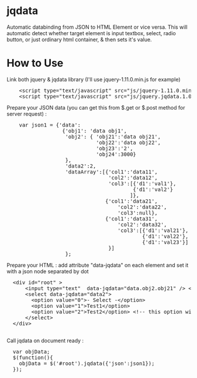 # jqdata
Automatic databinding from JSON to HTML Element or vice versa. This will automatic detect whether target element is input textbox, select, radio button, or just ordinary html container, & then sets it's value.   

<h1>How to Use</h1>
Link both jquery & jqdata library (I'll use jquery-1.11.0.min.js for example)
<pre>
    &lt;script type="text/javascript" src="js/jquery-1.11.0.min.js">&lt;/script>
    &lt;script type="text/javascript" src="js/jquery.jqdata.1.0.js">&lt;/script>
</pre>

Prepare your JSON data (you can get this from $.get or $.post method for server request) :
<pre>
	var json1 = {'data':
	              {'obj1': 'data obj1',
	               'obj2': { 'obj21':'data obj21',
	                         'obj22':'data obj22',
	                         'obj23':'2',
	                         'obj24':3000}
	               },
	               'data2':2,
	               'dataArray':[{'col1':'data11',
	                             'col2':'data12',
	                             'col3':[{'d1':'val1'},
	                                     {'d1':'val2'}
	                                    ]},
	                            {'col1':'data21',
	                                'col2':'data22',
	                                'col3':null},
	                            {'col1':'data31',
	                                'col2':'data32',
	                                'col3':[{'d1':'val21'},
	                                        {'d1':'val22'},
	                                        {'d1':'val23'}]
	                             }]
	               };
</pre>

Prepare your HTML :
add attribute "data-jqdata" on each element and set it with a json node separated by dot
<pre>
  &lt;div id="root" >
  	  &lt;input type="text"  data-jqdata="data.obj2.obj21" /> &lt;!-- value : "data obj21"  -->
      &lt;select data-jqdata="data2"> 
      	&lt;option value="0">- Select -&lt;/option>
      	&lt;option value="1">Test1&lt;/option>
      	&lt;option value="2">Test2&lt;/option> &lt;!-- this option will be selected  -->
      &lt;/select>
  &lt;/div>    

</pre>

Call jqdata on document ready :
<pre>
  var objData;
  $(function(){
	objData = $('#root').jqdata({'json':json1});
  });
</pre>


